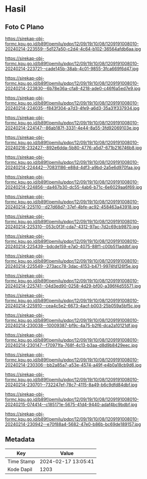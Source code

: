 # Hasil

## Foto C Plano

https://sirekap-obj-formc.kpu.go.id/b89f/pemilu/pdpr/12/09/19/10/08/1209191008010-20240214-223559--5d127a50-c2d4-4c64-b102-36564afdb6aa.jpg

https://sirekap-obj-formc.kpu.go.id/b89f/pemilu/pdpr/12/09/19/10/08/1209191008010-20240214-223721--cade145b-38ab-4c01-9855-3fca669f6d47.jpg

https://sirekap-obj-formc.kpu.go.id/b89f/pemilu/pdpr/12/09/19/10/08/1209191008010-20240214-223830--6b78e36a-cfa8-4218-ade0-c46f6a5ed7e9.jpg

https://sirekap-obj-formc.kpu.go.id/b89f/pemilu/pdpr/12/09/19/10/08/1209191008010-20240214-224035--f843f304-a7d3-4fe9-a6d3-35a31f337934.jpg

https://sirekap-obj-formc.kpu.go.id/b89f/pemilu/pdpr/12/09/19/10/08/1209191008010-20240214-224147--86ab187f-3331-4e44-8a55-3fd92069103e.jpg

https://sirekap-obj-formc.kpu.go.id/b89f/pemilu/pdpr/12/09/19/10/08/1209191008010-20240216-232427--892e6dda-5b80-4776-a5d7-671b216746b8.jpg

https://sirekap-obj-formc.kpu.go.id/b89f/pemilu/pdpr/12/09/19/10/08/1209191008010-20240214-224442--70831186-e88d-4df3-a9bd-2a5e6d970faa.jpg

https://sirekap-obj-formc.kpu.go.id/b89f/pemilu/pdpr/12/09/19/10/08/1209191008010-20240214-224856--da467b30-dc55-4ab6-b71c-6e6029aa6f69.jpg

https://sirekap-obj-formc.kpu.go.id/b89f/pemilu/pdpr/12/09/19/10/08/1209191008010-20240214-225110--d27d68d7-37ef-4bfe-ac92-458463a43918.jpg

https://sirekap-obj-formc.kpu.go.id/b89f/pemilu/pdpr/12/09/19/10/08/1209191008010-20240214-225310--053c0f3f-cda7-4312-97ac-7d2c69cb9870.jpg

https://sirekap-obj-formc.kpu.go.id/b89f/pemilu/pdpr/12/09/19/10/08/1209191008010-20240214-225439--bdcde159-e7a0-4075-88f1-c00b511addbf.jpg

https://sirekap-obj-formc.kpu.go.id/b89f/pemilu/pdpr/12/09/19/10/08/1209191008010-20240214-225549--273acc78-3dac-4153-b471-9974fd126f5e.jpg

https://sirekap-obj-formc.kpu.go.id/b89f/pemilu/pdpr/12/09/19/10/08/1209191008010-20240214-225741--04d3ed90-0258-4d29-bf00-a396f4d55571.jpg

https://sirekap-obj-formc.kpu.go.id/b89f/pemilu/pdpr/12/09/19/10/08/1209191008010-20240214-225910--cea4c5e2-6673-4acf-b003-25b059a5bf5c.jpg

https://sirekap-obj-formc.kpu.go.id/b89f/pemilu/pdpr/12/09/19/10/08/1209191008010-20240214-230038--10009387-bf9c-4a75-b2f6-dca2a10121df.jpg

https://sirekap-obj-formc.kpu.go.id/b89f/pemilu/pdpr/12/09/19/10/08/1209191008010-20240214-230147--f70971fa-768f-4c13-b3aa-d8d9b8429eec.jpg

https://sirekap-obj-formc.kpu.go.id/b89f/pemilu/pdpr/12/09/19/10/08/1209191008010-20240214-230306--bb2a85a7-a53e-4574-a49f-e4b0a18cb9d6.jpg

https://sirekap-obj-formc.kpu.go.id/b89f/pemilu/pdpr/12/09/19/10/08/1209191008010-20240214-230701--732247ef-78c7-4115-8a49-b6c9dfd84dbf.jpg

https://sirekap-obj-formc.kpu.go.id/b89f/pemilu/pdpr/12/09/19/10/08/1209191008010-20240215-074414--c185171e-5675-41d4-9440-adaf4bc9bdbf.jpg

https://sirekap-obj-formc.kpu.go.id/b89f/pemilu/pdpr/12/09/19/10/08/1209191008010-20240214-230942--e70f88a4-5682-47e0-b86b-bc69de189157.jpg


## Metadata

| Key        | Value               |
| ---------- | ------------------- |
| Time Stamp | 2024-02-17 13:05:41 |
| Kode Dapil | 1203                |



